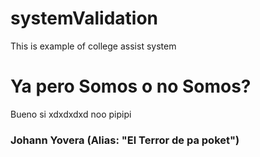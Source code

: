 # systemValidation
This is example of college assist system

# Ya pero Somos o no Somos?
Bueno si xdxdxdxd
noo
pipipi
### Johann Yovera (Alias: "El Terror de pa poket")

